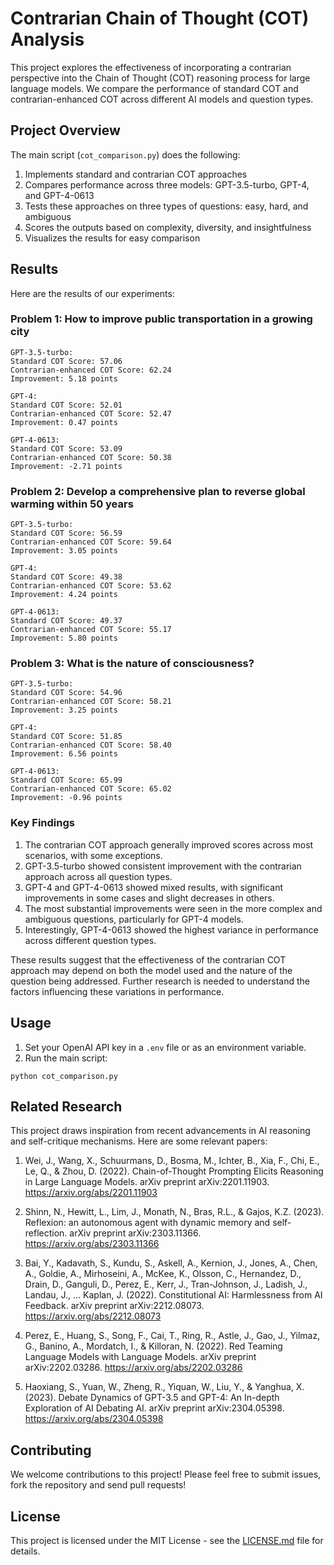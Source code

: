 # Contrarian Chain of Thought (COT) Analysis

This project explores the effectiveness of incorporating a contrarian perspective into the Chain of Thought (COT) reasoning process for large language models. We compare the performance of standard COT and contrarian-enhanced COT across different AI models and question types.

## Project Overview

The main script (`cot_comparison.py`) does the following:

1. Implements standard and contrarian COT approaches
2. Compares performance across three models: GPT-3.5-turbo, GPT-4, and GPT-4-0613
3. Tests these approaches on three types of questions: easy, hard, and ambiguous
4. Scores the outputs based on complexity, diversity, and insightfulness
5. Visualizes the results for easy comparison

## Results

Here are the results of our experiments:

### Problem 1: How to improve public transportation in a growing city

```
GPT-3.5-turbo:
Standard COT Score: 57.06
Contrarian-enhanced COT Score: 62.24
Improvement: 5.18 points

GPT-4:
Standard COT Score: 52.01
Contrarian-enhanced COT Score: 52.47
Improvement: 0.47 points

GPT-4-0613:
Standard COT Score: 53.09
Contrarian-enhanced COT Score: 50.38
Improvement: -2.71 points
```

### Problem 2: Develop a comprehensive plan to reverse global warming within 50 years

```
GPT-3.5-turbo:
Standard COT Score: 56.59
Contrarian-enhanced COT Score: 59.64
Improvement: 3.05 points

GPT-4:
Standard COT Score: 49.38
Contrarian-enhanced COT Score: 53.62
Improvement: 4.24 points

GPT-4-0613:
Standard COT Score: 49.37
Contrarian-enhanced COT Score: 55.17
Improvement: 5.80 points
```

### Problem 3: What is the nature of consciousness?

```
GPT-3.5-turbo:
Standard COT Score: 54.96
Contrarian-enhanced COT Score: 58.21
Improvement: 3.25 points

GPT-4:
Standard COT Score: 51.85
Contrarian-enhanced COT Score: 58.40
Improvement: 6.56 points

GPT-4-0613:
Standard COT Score: 65.99
Contrarian-enhanced COT Score: 65.02
Improvement: -0.96 points
```

### Key Findings

1. The contrarian COT approach generally improved scores across most scenarios, with some exceptions.
2. GPT-3.5-turbo showed consistent improvement with the contrarian approach across all question types.
3. GPT-4 and GPT-4-0613 showed mixed results, with significant improvements in some cases and slight decreases in others.
4. The most substantial improvements were seen in the more complex and ambiguous questions, particularly for GPT-4 models.
5. Interestingly, GPT-4-0613 showed the highest variance in performance across different question types.

These results suggest that the effectiveness of the contrarian COT approach may depend on both the model used and the nature of the question being addressed. Further research is needed to understand the factors influencing these variations in performance.

## Usage

1. Set your OpenAI API key in a `.env` file or as an environment variable.
2. Run the main script:

```
python cot_comparison.py
```

## Related Research

This project draws inspiration from recent advancements in AI reasoning and self-critique mechanisms. Here are some relevant papers:

1. Wei, J., Wang, X., Schuurmans, D., Bosma, M., Ichter, B., Xia, F., Chi, E., Le, Q., & Zhou, D. (2022). Chain-of-Thought Prompting Elicits Reasoning in Large Language Models. arXiv preprint arXiv:2201.11903. https://arxiv.org/abs/2201.11903

2. Shinn, N., Hewitt, L., Lim, J., Monath, N., Bras, R.L., & Gajos, K.Z. (2023). Reflexion: an autonomous agent with dynamic memory and self-reflection. arXiv preprint arXiv:2303.11366. https://arxiv.org/abs/2303.11366

3. Bai, Y., Kadavath, S., Kundu, S., Askell, A., Kernion, J., Jones, A., Chen, A., Goldie, A., Mirhoseini, A., McKee, K., Olsson, C., Hernandez, D., Drain, D., Ganguli, D., Perez, E., Kerr, J., Tran-Johnson, J., Ladish, J., Landau, J., ... Kaplan, J. (2022). Constitutional AI: Harmlessness from AI Feedback. arXiv preprint arXiv:2212.08073. https://arxiv.org/abs/2212.08073

4. Perez, E., Huang, S., Song, F., Cai, T., Ring, R., Astle, J., Gao, J., Yilmaz, G., Banino, A., Mordatch, I., & Killoran, N. (2022). Red Teaming Language Models with Language Models. arXiv preprint arXiv:2202.03286. https://arxiv.org/abs/2202.03286

5. Haoxiang, S., Yuan, W., Zheng, R., Yiquan, W., Liu, Y., & Yanghua, X. (2023). Debate Dynamics of GPT-3.5 and GPT-4: An In-depth Exploration of AI Debating AI. arXiv preprint arXiv:2304.05398. https://arxiv.org/abs/2304.05398

## Contributing

We welcome contributions to this project! Please feel free to submit issues, fork the repository and send pull requests!

## License

This project is licensed under the MIT License - see the [LICENSE.md](LICENSE.md) file for details.